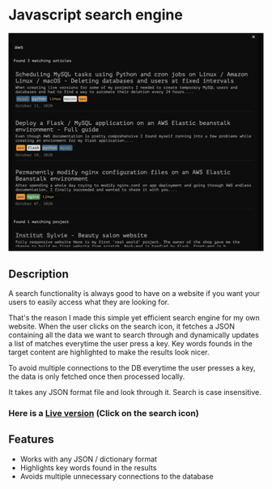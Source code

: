 # Javascript search engine

![JS search engine](/imgs/screenshot.jpg)

## Description
A search functionality is always good to have on a website if you want your users to easily access what they are looking for.

That's the reason I made this simple yet efficient search engine for my own website. When the user clicks on the search icon, it fetches a JSON containing all the data we want to search through and dynamically updates a list of matches everytime the user press a key.
Key words founds in the target content are highlighted to make the results look nicer.

To avoid multiple connections to the DB everytime the user presses a key, the data is only fetched once then processed locally.

It takes any JSON format file and look through it. Search is case insensitive.

### Here is a [Live version](https://guimauveb.com) **(Click on the search icon)**

## Features
- Works with any JSON / dictionary format
- Highlights key words found in the results
- Avoids multiple unnecessary connections to the database
